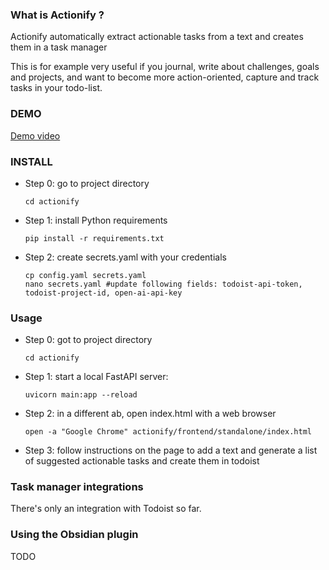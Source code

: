 ### What is Actionify ?
Actionify automatically extract actionable tasks from a text and creates them in a task manager 

This is for example very useful if you journal, write about challenges, goals and projects, and want to become more action-oriented, capture and track tasks in your todo-list. 


### DEMO
[Demo video](https://www.loom.com/share/5658c1e041164219b44dc91818b8a0f6)

### INSTALL

- Step 0: go to project directory
    ```
    cd actionify
    ```
- Step 1: install Python requirements
    ```
    pip install -r requirements.txt
    ```
- Step 2: create secrets.yaml with your credentials
    ```
    cp config.yaml secrets.yaml
    nano secrets.yaml #update following fields: todoist-api-token, todoist-project-id, open-ai-api-key
    ```

### Usage
- Step 0: got to project directory
    ```
    cd actionify
    ```
- Step 1: start a local FastAPI server: 
    ```
    uvicorn main:app --reload
    ```
- Step 2: in a different ab, open index.html with a web browser
    ```
    open -a "Google Chrome" actionify/frontend/standalone/index.html 
    ```
- Step 3: follow instructions on the page to add a text and generate a list of suggested actionable tasks and create them in todoist


### Task manager integrations
There's only an integration with Todoist so far.

### Using the Obsidian plugin
TODO